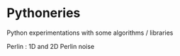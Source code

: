 # Pythoneries
Python experimentations with some algorithms / libraries 

Perlin : 1D and 2D Perlin noise